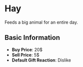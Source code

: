 # Hay

Feeds a big animal for an entire day.

## Basic Information

- **Buy Price**: 20$
- **Sell Price**: 5$
- **Default Gift Reaction**: Dislike